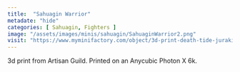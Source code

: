 ```yaml
---
title:  "Sahuagin Warrior"
metadate: "hide"
categories: [ Sahuagin, Fighters ]
image: "/assets/images/minis/sahuagin/SahuaginWarrior2.png"
visit: "https://www.myminifactory.com/object/3d-print-death-tide-jurakins-presupported-122025"
---
```

3d print from Artisan Guild. 
Printed on an Anycubic Photon X 6k.